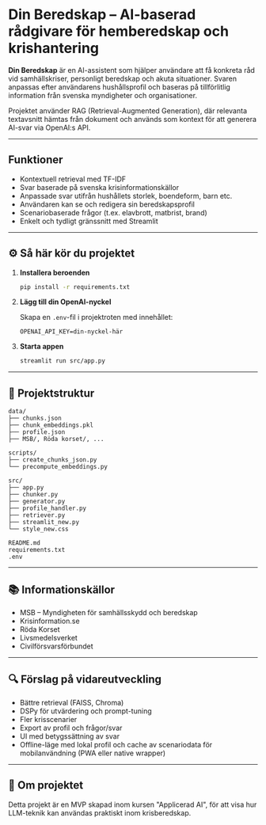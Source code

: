 # Din Beredskap – AI-baserad rådgivare för hemberedskap och krishantering

**Din Beredskap** är en AI-assistent som hjälper användare att få konkreta råd vid samhällskriser, personligt beredskap och akuta situationer. Svaren anpassas efter användarens hushållsprofil och baseras på tillförlitlig information från svenska myndigheter och organisationer.

Projektet använder RAG (Retrieval-Augmented Generation), där relevanta textavsnitt hämtas från dokument och används som kontext för att generera AI-svar via OpenAI:s API.

---

## Funktioner

- Kontextuell retrieval med TF-IDF
- Svar baserade på svenska krisinformationskällor
- Anpassade svar utifrån hushållets storlek, boendeform, barn etc.
- Användaren kan se och redigera sin beredskapsprofil
- Scenariobaserade frågor (t.ex. elavbrott, matbrist, brand)
- Enkelt och tydligt gränssnitt med Streamlit

---

## ⚙️ Så här kör du projektet

1. **Installera beroenden**

   ```bash
   pip install -r requirements.txt
   ```

2. **Lägg till din OpenAI-nyckel**

   Skapa en `.env`-fil i projektroten med innehållet:

   ```env
   OPENAI_API_KEY=din-nyckel-här
   ```

3. **Starta appen**

   ```bash
   streamlit run src/app.py
   ```

---

## 📁 Projektstruktur

```
data/
├── chunks.json
├── chunk_embeddings.pkl
├── profile.json
├── MSB/, Röda korset/, ...

scripts/
├── create_chunks_json.py
└── precompute_embeddings.py

src/
├── app.py
├── chunker.py
├── generator.py
├── profile_handler.py
├── retriever.py
├── streamlit_new.py
└── style_new.css

README.md
requirements.txt
.env
```

---

## 📚 Informationskällor

- MSB – Myndigheten för samhällsskydd och beredskap
- Krisinformation.se
- Röda Korset
- Livsmedelsverket
- Civilförsvarsförbundet

---

## 🔍 Förslag på vidareutveckling

- Bättre retrieval (FAISS, Chroma)
- DSPy för utvärdering och prompt-tuning
- Fler krisscenarier
- Export av profil och frågor/svar
- UI med betygssättning av svar
- Offline-läge med lokal profil och cache av scenariodata för mobilanvändning (PWA eller native wrapper)

---

## 🧾 Om projektet

Detta projekt är en MVP skapad inom kursen "Applicerad AI", för att visa hur LLM-teknik kan användas praktiskt inom krisberedskap.
